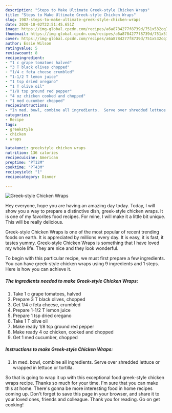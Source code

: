 ```yaml
---
description: "Steps to Make Ultimate Greek-style Chicken Wraps"
title: "Steps to Make Ultimate Greek-style Chicken Wraps"
slug: 1987-steps-to-make-ultimate-greek-style-chicken-wraps
date: 2020-10-02T22:51:45.651Z
image: https://img-global.cpcdn.com/recipes/a6a8784277f8739d/751x532cq70/greek-style-chicken-wraps-recipe-main-photo.jpg
thumbnail: https://img-global.cpcdn.com/recipes/a6a8784277f8739d/751x532cq70/greek-style-chicken-wraps-recipe-main-photo.jpg
cover: https://img-global.cpcdn.com/recipes/a6a8784277f8739d/751x532cq70/greek-style-chicken-wraps-recipe-main-photo.jpg
author: Essie Wilson
ratingvalue: 5
reviewcount: 8
recipeingredient:
- "1 c grape tomatoes halved"
- "3 T black olives chopped"
- "1/4 c feta cheese crumbled"
- "1-1/2 T lemon juice"
- "1 tsp dried oregano"
- "1 T olive oil"
- "1/8 tsp ground red pepper"
- "4 oz chicken cooked and chopped"
- "1 med cucumber chopped"
recipeinstructions:
- "In med. bowl, combine all ingredients.  Serve over shredded lettuce or wrapped in lettuce or tortilla."
categories:
- Recipe
tags:
- greekstyle
- chicken
- wraps

katakunci: greekstyle chicken wraps 
nutrition: 136 calories
recipecuisine: American
preptime: "PT12M"
cooktime: "PT43M"
recipeyield: "1"
recipecategory: Dinner

---
```



![Greek-style Chicken Wraps](https://img-global.cpcdn.com/recipes/a6a8784277f8739d/751x532cq70/greek-style-chicken-wraps-recipe-main-photo.jpg)

Hey everyone, hope you are having an amazing day today. Today, I will show you a way to prepare a distinctive dish, greek-style chicken wraps. It is one of my favorites food recipes. For mine, I will make it a little bit unique. This will be really delicious.

Greek-style Chicken Wraps is one of the most popular of recent trending foods on earth. It is appreciated by millions every day. It is easy, it is fast, it tastes yummy. Greek-style Chicken Wraps is something that I have loved my whole life. They are nice and they look wonderful.




To begin with this particular recipe, we must first prepare a few ingredients. You can have greek-style chicken wraps using 9 ingredients and 1 steps. Here is how you can achieve it.

<!--inarticleads1-->

##### The ingredients needed to make Greek-style Chicken Wraps:

1. Take 1 c grape tomatoes, halved
1. Prepare 3 T black olives, chopped
1. Get 1/4 c feta cheese, crumbled
1. Prepare 1-1/2 T lemon juice
1. Prepare 1 tsp dried oregano
1. Take 1 T olive oil
1. Make ready 1/8 tsp ground red pepper
1. Make ready 4 oz chicken, cooked and chopped
1. Get 1 med cucumber, chopped




<!--inarticleads2-->

##### Instructions to make Greek-style Chicken Wraps:

1. In med. bowl, combine all ingredients.  Serve over shredded lettuce or wrapped in lettuce or tortilla.




So that is going to wrap it up with this exceptional food greek-style chicken wraps recipe. Thanks so much for your time. I'm sure that you can make this at home. There's gonna be more interesting food in home recipes coming up. Don't forget to save this page in your browser, and share it to your loved ones, friends and colleague. Thank you for reading. Go on get cooking!
